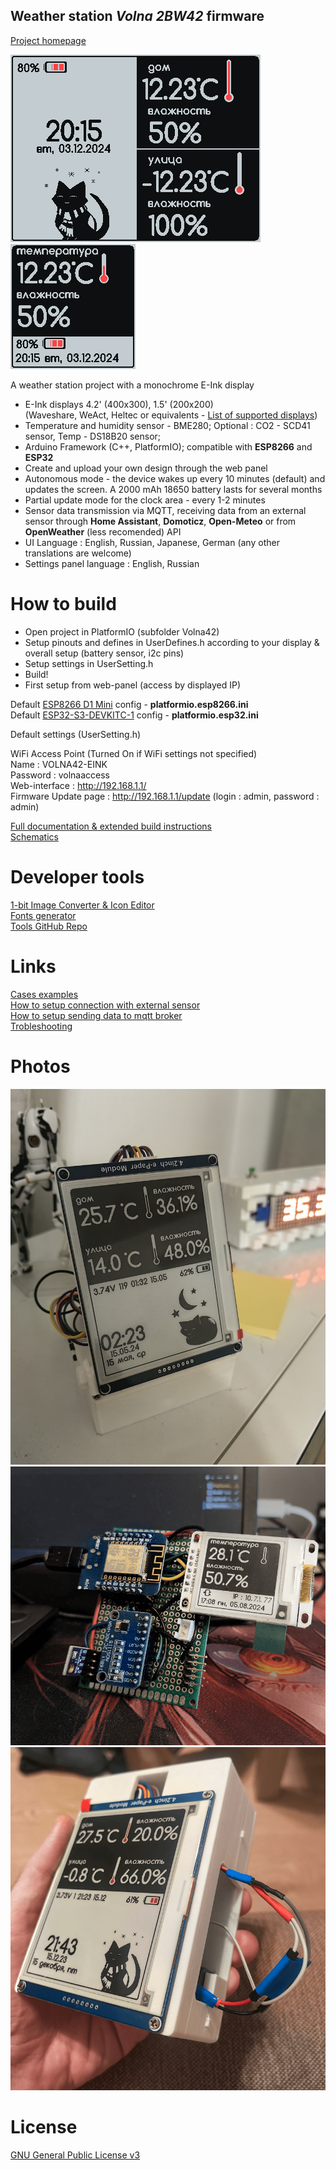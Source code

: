 ## Weather station *Volna 2BW42* firmware

[Project homepage](https://volna42.com/)

![Interface for weatherstation 4.2](_ImagesSrc/previews/ui1.png)
![Interface for weatherstation 1.5](_ImagesSrc/previews/ui3.png)

A weather station project with a monochrome E-Ink display

- E-Ink displays 4.2' (400x300), 1.5' (200x200)  
  (Waveshare, WeAct, Heltec or equivalents - [List of supported displays](https://volna42.com/displays/))
- Temperature and humidity sensor - BME280; Optional : CO2 - SCD41 sensor, Temp - DS18B20 sensor;
- Arduino Framework (C++, PlatformIO); compatible with **ESP8266** and **ESP32**
- Create and upload your own design through the web panel
- Autonomous mode - the device wakes up every 10 minutes (default) and updates the screen. A 2000 mAh 18650 battery lasts for several months
- Partial update mode for the clock area - every 1-2 minutes
- Sensor data transmission via MQTT, receiving data from an external sensor through **Home Assistant**, **Domoticz**, **Open-Meteo** or from **OpenWeather** (less recomended) API
- UI Language : English, Russian, Japanese, German (any other translations are welcome)
- Settings panel language : English, Russian

# How to build

- Open project in PlatformIO (subfolder Volna42)
- Setup pinouts and defines in UserDefines.h according to your display & overall setup (battery sensor, i2c pins)
- Setup settings in UserSetting.h
- Build!
- First setup from web-panel (access by displayed IP) 

Default [ESP8266 D1 Mini](https://docs.platformio.org/en/latest/boards/espressif8266/d1_mini_lite.html) config - **platformio.esp8266.ini**  
Default [ESP32-S3-DEVKITC-1](https://docs.platformio.org/en/latest/boards/espressif32/esp32-s3-devkitc-1.html) config - **platformio.esp32.ini**

Default settings (UserSetting.h)

WiFi Access Point (Turned On if WiFi settings not specified)  
Name : VOLNA42-EINK  
Password : volnaaccess  
Web-interface : http://192.168.1.1/  
Firmware Update page : http://192.168.1.1/update (login : admin, password : admin)  

[Full documentation & extended build instructions](https://volna42.com/instructions/)  
[Schematics](https://volna42.com/scheme/)

# Developer tools 

[1-bit Image Converter & Icon Editor](https://volna42.com/tools/glypheditor)  
[Fonts generator](https://volna42.com/tools/fontconverter)  
[Tools GitHub Repo](https://github.com/NC22/Volna42BW-Tools)  

# Links

[Cases examples](https://volna42.com/boxes/)  
[How to setup connection with external sensor](https://volna42.com/instructions/external)  
[How to setup sending data to mqtt broker](https://volna42.com/instructions/mqtt)  
[Trobleshooting](https://volna42.com/instructions/issues)  

# Photos

![Weatherstation 4.2](_ImagesSrc/previews/2.png)
![Weatherstation 1.5](_ImagesSrc/previews/3.png)
![Weatherstation 4.2](_ImagesSrc/previews/1.png)

# License

[GNU General Public License v3](http://www.gnu.org/licenses/gpl.html)